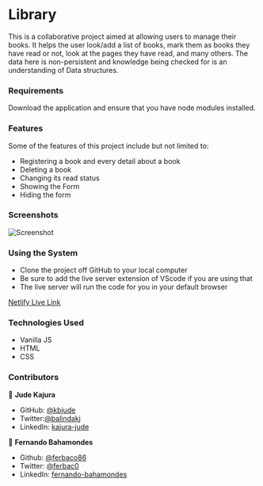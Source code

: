 # Library
This is a collaborative project aimed at allowing users to manage their books. It helps the user look/add a list of books, mark them as books they have read or not, look at the pages they have read, and many others. The data here is non-persistent and knowledge being checked for is an understanding of Data structures.

### Requirements
Download the application and ensure that you have node modules installed. 

### Features
Some of the features of this project include but not limited to:

- Registering a book and every detail about a book
- Deleting a book
- Changing its read status
- Showing the Form
- Hiding the form

### Screenshots

![Screenshot](https://user-images.githubusercontent.com/52765379/90913925-f86c1600-e3aa-11ea-8bdc-3f9393af88bf.png)

### Using the System
- Clone the project off GitHub to your local computer
- Be sure to add the live server extension of VScode if you are using that
- The live server will run the code for you in your default browser

[ Netlify Live Link](https://javascriptbooklibrary.netlify.app/)

### Technologies Used

- Vanilla JS
- HTML
- CSS

### Contributors

👤 **Jude Kajura**

- GitHub: [@kbjude](https://github.com/kbjude)
- Twitter:[@balindakj](https://twitter.com/balindakj)
- LinkedIn: [kajura-jude](https://www.linkedin.com/feed/)

👤 **Fernando Bahamondes**

- Github: [@ferbaco86](https://github.com/ferbaco86)
- Twitter: [@ferbac0](https://twitter.com/ferbac0)
- LinkedIn: [fernando-bahamondes](https://www.linkedin.com/in/fernando-bahamondes-correa)
